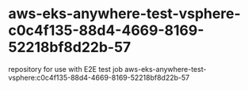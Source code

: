 # aws-eks-anywhere-test-vsphere-c0c4f135-88d4-4669-8169-52218bf8d22b-57
repository for use with E2E test job aws-eks-anywhere-test-vsphere:c0c4f135-88d4-4669-8169-52218bf8d22b-57
